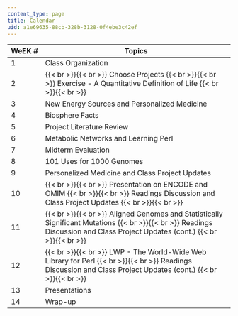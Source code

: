 ```yaml
---
content_type: page
title: Calendar
uid: a1e69635-88cb-328b-3128-0f4ebe3c42ef
---
```


| WeEK # | Topics |
| --- | --- |
| 1 | Class Organization |
| 2 |  {{< br >}}{{< br >}} Choose Projects {{< br >}}{{< br >}} Exercise - A Quantitative Definition of Life {{< br >}}{{< br >}}  |
| 3 | New Energy Sources and Personalized Medicine |
| 4 | Biosphere Facts |
| 5 | Project Literature Review |
| 6 | Metabolic Networks and Learning Perl |
| 7 | Midterm Evaluation |
| 8 | 101 Uses for 1000 Genomes |
| 9 | Personalized Medicine and Class Project Updates |
| 10 |  {{< br >}}{{< br >}} Presentation on ENCODE and OMIM {{< br >}}{{< br >}} Readings Discussion and Class Project Updates {{< br >}}{{< br >}}  |
| 11 |  {{< br >}}{{< br >}} Aligned Genomes and Statistically Significant Mutations {{< br >}}{{< br >}} Readings Discussion and Class Project Updates (cont.) {{< br >}}{{< br >}}  |
| 12 |  {{< br >}}{{< br >}} LWP - The World-Wide Web Library for Perl {{< br >}}{{< br >}} Readings Discussion and Class Project Updates (cont.) {{< br >}}{{< br >}}  |
| 13 | Presentations |
| 14 | Wrap-up